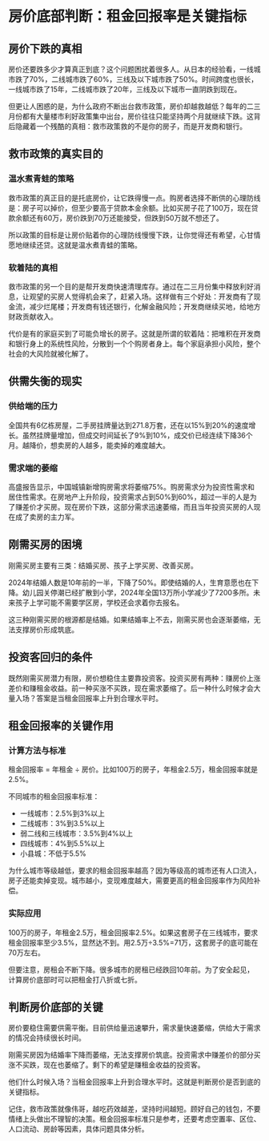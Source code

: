 # 房价底部判断：租金回报率是关键指标

## 房价下跌的真相

房价还要跌多少才算真正到底？这个问题困扰着很多人。从日本的经验看，一线城市跌了70%，二线城市跌了60%，三线及以下城市跌了50%。时间跨度也很长，一线城市跌了15年，二线城市跌了20年，三线及以下城市一直阴跌到现在。

但更让人困惑的是，为什么政府不断出台救市政策，房价却越救越低？每年的二三月份都有大量楼市利好政策集中出台，房价往往只能坚持两个月就继续下跌。这背后隐藏着一个残酷的真相：救市政策救的不是你的房子，而是开发商和银行。

## 救市政策的真实目的

### 温水煮青蛙的策略

救市政策的真正目的是托底房价，让它跌得慢一点。购房者选择不断供的心理防线是：房子可以掉价，但至少要高于贷款本金余额。比如买房子花了100万，现在贷款余额还有60万，房价跌到70万还能接受，但跌到50万就不想还了。

所以政策的目标是让房价贴着你的心理防线慢慢下跌，让你觉得还有希望，心甘情愿地继续还贷。这就是温水煮青蛙的策略。

### 软着陆的真相

救市政策的另一个目的是帮开发商快速清理库存。通过在二三月份集中释放利好消息，让观望的买房人觉得机会来了，赶紧入场。这样做有三个好处：开发商有了现金流，减少烂尾楼；开发商有钱还银行，化解金融风险；开发商继续买地，给地方财政贡献收入。

代价是有的家庭买到了可能负增长的房子。这就是所谓的软着陆：把堆积在开发商和银行身上的系统性风险，分散到一个个购房者身上。每个家庭承担小风险，整个社会的大风险就被化解了。

## 供需失衡的现实

### 供给端的压力

全国共有6亿栋房屋，二手房挂牌量达到271.8万套，还在以15%到20%的速度增长。虽然挂牌量增加，但成交时间延长了9%到10%，成交价已经连续下降36个月。越降价，想卖房的人越多，能卖掉的难度越大。

### 需求端的萎缩

高盛报告显示，中国城镇新增购房需求将萎缩75%。购房需求分为投资性需求和居住性需求。在房地产上升阶段，投资需求占到50%到60%，超过一半的人是为了赚差价才买房。现在房价下跌，这部分需求迅速萎缩，而且当年投资买房的人现在成了卖房的主力军。

## 刚需买房的困境

刚需买房主要有三类：结婚买房、孩子上学买房、改善买房。

2024年结婚人数是10年前的一半，下降了50%。即使结婚的人，生育意愿也在下降。幼儿园关停潮已经扩散到小学，2024年全国13万所小学减少了7200多所。未来孩子上学可能不需要学区房，学校还会求着你去报名。

这三种刚需买房的根源都是结婚。如果结婚率上不去，刚需买房也会逐渐萎缩，无法支撑房价形成筑底。

## 投资客回归的条件

既然刚需买房潜力有限，房价想稳住主要靠投资客。投资买房有两种：赚房价上涨差价和赚租金收益。前一种买涨不买跌，现在需求萎缩了。后一种什么时候才会大量入场？答案是当租金回报率上升到合理水平时。

## 租金回报率的关键作用

### 计算方法与标准

租金回报率 = 年租金 ÷ 房价。比如100万的房子，年租金2.5万，租金回报率就是2.5%。

不同城市的租金回报率标准：
- 一线城市：2.5%到3%以上
- 二线城市：3%到3.5%以上  
- 弱二线和三线城市：3.5%到4%以上
- 四线城市：4%到5.5%以上
- 小县城：不低于5.5%

为什么城市等级越低，要求的租金回报率越高？因为等级高的城市还有人口流入，房子还能卖掉变现。城市越小，变现难度越大，需要更高的租金回报率作为风险补偿。

### 实际应用

100万的房子，年租金2.5万，租金回报率2.5%。如果这套房子在三线城市，要求租金回报率至少3.5%，显然达不到。用2.5万÷3.5%=71万，这套房子的底可能在70万左右。

但要注意，房租会不断下降。很多城市的房租已经跌回10年前。为了安全起见，计算房价底部时可以把租金打八折或七折。

## 判断房价底部的关键

房价要稳住需要供需平衡。目前供给量迅速攀升，需求量快速萎缩，供给大于需求的情况会持续很长时间。

刚需买房因为结婚率下降而萎缩，无法支撑房价筑底。投资需求中赚差价的部分买涨不买跌，现在也萎缩了。剩下的希望是赚租金收益的投资客。

他们什么时候入场？当租金回报率上升到合理水平时。这就是判断房价是否到底的关键指标。

记住，救市政策就像伟哥，越吃药效越差，坚持时间越短。顾好自己的钱包，不要情绪上头做出不理智的决策。租金回报率标准只是参考，还要考虑空置率、区位、人口流动、房龄等因素，具体问题具体分析。